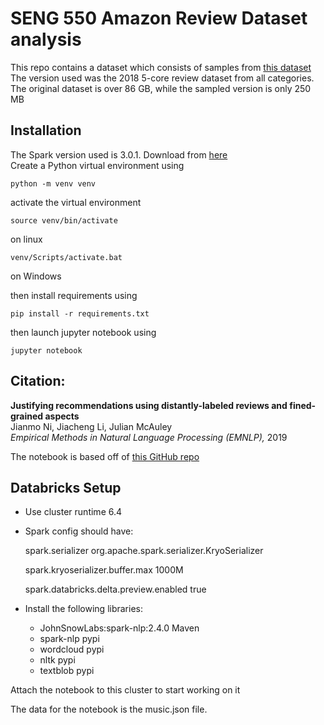 # SENG 550 Amazon Review Dataset analysis

This repo contains a dataset which consists of samples from [this dataset](http://deepyeti.ucsd.edu/jianmo/amazon/index.html)
The version used was the 2018 5-core review dataset from all categories.
The original dataset is over 86 GB, while the sampled version is only 250 MB

## Installation
The Spark version used is 3.0.1. Download from [here](https://spark.apache.org/downloads.html) \
Create a Python virtual environment using
```
python -m venv venv
```
activate the virtual environment
```
source venv/bin/activate
```
on linux
```
venv/Scripts/activate.bat
```
on Windows

then install requirements using
```
pip install -r requirements.txt
```
then launch jupyter notebook using
```
jupyter notebook
```

## Citation:
**Justifying recommendations using distantly-labeled reviews and fined-grained aspects** \
Jianmo Ni, Jiacheng Li, Julian McAuley \
*Empirical Methods in Natural Language Processing (EMNLP),* 2019

The notebook is based off of [this GitHub repo](https://github.com/noahberhe/Lobbyists4America)

## Databricks Setup
* Use cluster runtime 6.4
* Spark config should have: 
  
    spark.serializer org.apache.spark.serializer.KryoSerializer

    spark.kryoserializer.buffer.max 1000M
    
    spark.databricks.delta.preview.enabled true
* Install the following libraries:
  * JohnSnowLabs:spark-nlp:2.4.0 Maven
  * spark-nlp pypi
  * wordcloud pypi
  * nltk pypi
  * textblob pypi
  
Attach the notebook to this cluster to start working on it

The data for the notebook is the music.json file.
